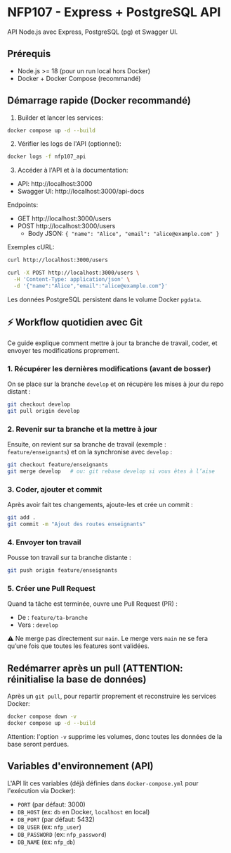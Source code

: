 # NFP107 - Express + PostgreSQL API

API Node.js avec Express, PostgreSQL (pg) et Swagger UI.

## Prérequis
- Node.js >= 18 (pour un run local hors Docker)
- Docker + Docker Compose (recommandé)

## Démarrage rapide (Docker recommandé)
1. Builder et lancer les services:
```bash
docker compose up -d --build
```
2. Vérifier les logs de l'API (optionnel):
```bash
docker logs -f nfp107_api
```
3. Accéder à l'API et à la documentation:
- API: http://localhost:3000
- Swagger UI: http://localhost:3000/api-docs

Endpoints:
- GET http://localhost:3000/users
- POST http://localhost:3000/users
  - Body JSON: `{ "name": "Alice", "email": "alice@example.com" }`

Exemples cURL:
```bash
curl http://localhost:3000/users

curl -X POST http://localhost:3000/users \
  -H 'Content-Type: application/json' \
  -d '{"name":"Alice","email":"alice@example.com"}'
```

Les données PostgreSQL persistent dans le volume Docker `pgdata`.

## ⚡ Workflow quotidien avec Git
Ce guide explique comment mettre à jour ta branche de travail, coder, et envoyer tes modifications proprement.

### 1. Récupérer les dernières modifications (avant de bosser)
On se place sur la branche `develop` et on récupère les mises à jour du repo distant :
```bash
git checkout develop
git pull origin develop
```

### 2. Revenir sur ta branche et la mettre à jour
Ensuite, on revient sur sa branche de travail (exemple : `feature/enseignants`) et on la synchronise avec `develop` :
```bash
git checkout feature/enseignants
git merge develop   # ou: git rebase develop si vous êtes à l’aise
```

### 3. Coder, ajouter et commit
Après avoir fait tes changements, ajoute-les et crée un commit :
```bash
git add .
git commit -m "Ajout des routes enseignants"
```

### 4. Envoyer ton travail
Pousse ton travail sur ta branche distante :
```bash
git push origin feature/enseignants
```

### 5. Créer une Pull Request
Quand ta tâche est terminée, ouvre une Pull Request (PR) :
- De : `feature/ta-branche`
- Vers : `develop`

⚠️ Ne merge pas directement sur `main`. Le merge vers `main` ne se fera qu’une fois que toutes les features sont validées.

## Redémarrer après un pull (ATTENTION: réinitialise la base de données)
Après un `git pull`, pour repartir proprement et reconstruire les services Docker:
```bash
docker compose down -v
docker compose up -d --build
```
Attention: l'option `-v` supprime les volumes, donc toutes les données de la base seront perdues.

## Variables d'environnement (API)
L'API lit ces variables (déjà définies dans `docker-compose.yml` pour l'exécution via Docker):
- `PORT` (par défaut: 3000)
- `DB_HOST` (ex: `db` en Docker, `localhost` en local)
- `DB_PORT` (par défaut: 5432)
- `DB_USER` (ex: `nfp_user`)
- `DB_PASSWORD` (ex: `nfp_password`)
- `DB_NAME` (ex: `nfp_db`)